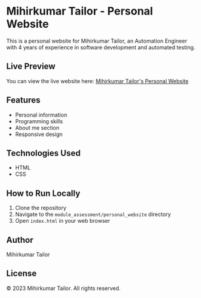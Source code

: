 # Mihirkumar Tailor - Personal Website

This is a personal website for Mihirkumar Tailor, an Automation Engineer with 4 years of experience in software development and automated testing.

## Live Preview

You can view the live website here: [Mihirkumar Tailor's Personal Website](https://mihirtailor.github.io/bootcamp/module_assessment/personal_website/)

## Features

- Personal information
- Programming skills
- About me section
- Responsive design

## Technologies Used

- HTML
- CSS

## How to Run Locally

1. Clone the repository
2. Navigate to the `module_assessment/personal_website` directory
3. Open `index.html` in your web browser

## Author

Mihirkumar Tailor

## License

© 2023 Mihirkumar Tailor. All rights reserved.
